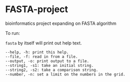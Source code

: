 FASTA-project
=============

bioinformatics project expanding on FASTA algorithm

To run:

`fasta` by itself will print out help text.

```
--help, -h: print this help.
--file, -f: read in from a file.
--output, -o: print output to a file.
--string1, -s1: take an initial string.
--string2, -s2: take a comparison string.
--number, -n: set a limit on the numbers in the grid.
```
